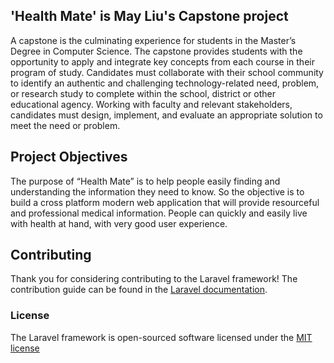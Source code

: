 ## 'Health Mate' is May Liu's Capstone project

A capstone is the culminating experience for students in the Master’s Degree in Computer Science. The capstone provides students with the opportunity to apply and integrate key concepts from each course in their program of study. Candidates must collaborate with their school community to identify an authentic and challenging technology-related need, problem, or research study to complete within the school, district or other educational agency. Working with faculty and relevant stakeholders, candidates must design, implement, and evaluate an appropriate solution to meet the need or problem.


## Project Objectives

The purpose of “Health Mate” is to help people easily finding and understanding the information they need to know. So the objective is to build a cross platform modern web application that will provide resourceful and professional medical information. People can quickly and easily live with health at hand, with very good user experience.

## Contributing

Thank you for considering contributing to the Laravel framework! The contribution guide can be found in the [Laravel documentation](http://laravel.com/docs/contributions).

### License

The Laravel framework is open-sourced software licensed under the [MIT license](http://opensource.org/licenses/MIT)
